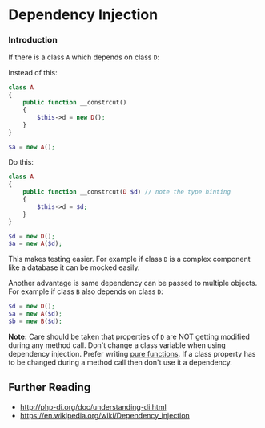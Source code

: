 # Dependency Injection

### Introduction

If there is a class `A` which depends on class `D`:

Instead of this:

```php
class A
{
    public function __constrcut()
    {
        $this->d = new D();
    }
}

$a = new A();
```

Do this:

```php
class A
{
    public function __constrcut(D $d) // note the type hinting
    {
        $this->d = $d;
    }
}

$d = new D();
$a = new A($d);
```

This makes testing easier. For example if class `D` is a complex component like a database it can be mocked easily.

Another advantage is same dependency can be passed to multiple objects. For example if class `B` also depends on class `D`:

```php
$d = new D();
$a = new A($d);
$b = new B($d);
```

**Note:** Care should be taken that properties of `D` are NOT getting modified during any method call. Don't change a class variable when using dependency injection. Prefer writing [pure functions]. If a class property has to be changed during a method call then don't use it a dependency.

## Further Reading
- http://php-di.org/doc/understanding-di.html
- https://en.wikipedia.org/wiki/Dependency_injection

[pure functions]: https://en.wikipedia.org/wiki/Pure_function
